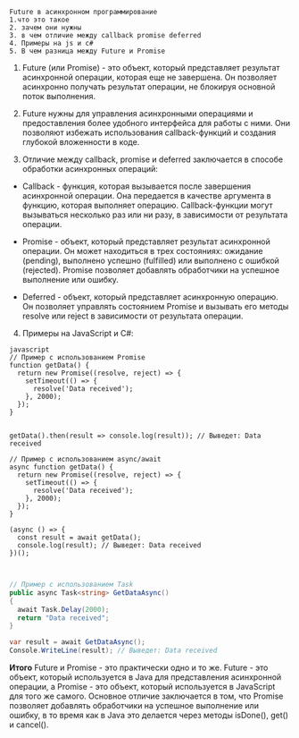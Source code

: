 	Future в асинхронном программирование 
	1.что это такое 
	2. зачем они нужны
	3. в чем отличие между callback promise deferred
	4. Примеры на js и c#
	5. В чем разница между Future и Promise


1. Future (или Promise) - это объект, который представляет результат асинхронной операции, которая еще не завершена. Он позволяет асинхронно получать результат операции, не блокируя основной поток выполнения.

2. Future нужны для управления асинхронными операциями и предоставления более удобного интерфейса для работы с ними. Они позволяют избежать использования callback-функций и создания глубокой вложенности в коде.

3. Отличие между callback, promise и deferred заключается в способе обработки асинхронных операций:

- Callback - функция, которая вызывается после завершения асинхронной операции. Она передается в качестве аргумента в функцию, которая выполняет операцию. Callback-функции могут вызываться несколько раз или ни разу, в зависимости от результата операции.

- Promise - объект, который представляет результат асинхронной операции. Он может находиться в трех состояниях: ожидание (pending), выполнено успешно (fulfilled) или выполнено с ошибкой (rejected). Promise позволяет добавлять обработчики на успешное выполнение или ошибку.

- Deferred - объект, который представляет асинхронную операцию. Он позволяет управлять состоянием Promise и вызывать его методы resolve или reject в зависимости от результата операции.

4. Примеры на JavaScript и C#:


```JavaScript:
javascript
// Пример с использованием Promise
function getData() {
  return new Promise((resolve, reject) => {
    setTimeout(() => {
      resolve('Data received');
    }, 2000);
  });
}


getData().then(result => console.log(result)); // Выведет: Data received

// Пример с использованием async/await
async function getData() {
  return new Promise((resolve, reject) => {
    setTimeout(() => {
      resolve('Data received');
    }, 2000);
  });
}

(async () => {
  const result = await getData();
  console.log(result); // Выведет: Data received
})();


```

```C#

// Пример с использованием Task
public async Task<string> GetDataAsync()
{
  await Task.Delay(2000);
  return "Data received";
}

var result = await GetDataAsync();
Console.WriteLine(result); // Выведет: Data received
```


**Итого**
Future и Promise - это практически одно и то же. Future - это объект, который используется в Java для представления асинхронной операции, а Promise - это объект, который используется в JavaScript для того же самого. Основное отличие заключается в том, что Promise позволяет добавлять обработчики на успешное выполнение или ошибку, в то время как в Java это делается через методы isDone(), get() и cancel().